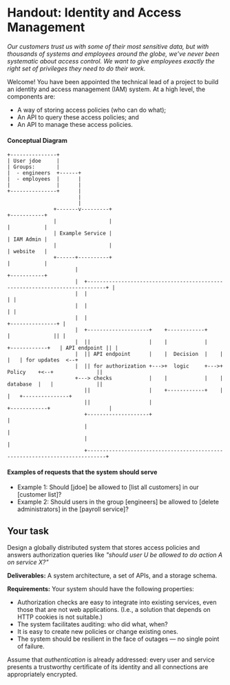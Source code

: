 Handout: Identity and Access Management
=======

_Our customers trust us with some of their most sensitive data, but with thousands of systems and employees around the globe, we’ve never been systematic about access control. We want to give employees exactly the right set of privileges they need to do their work._

Welcome! You have been appointed the technical lead of a project to build an identity and access management (IAM) system. At a high level, the components are:
- A way of storing access policies (who can do what);
- An API to query these access policies; and
- An API to manage these access policies.

#### Conceptual Diagram

```
+---------------+
| User jdoe     |
| Groups:       |
|  - engineers  +------+
|  - employees  |      |
|               |      |
+---------------+      |
                       |
                       |
               +-------v---------+                                                          +-----------+
               |                 |                                                          |           |
               | Example Service |                                                          | IAM Admin |
               |                 |                                                          | website   |
               +------+----------+                                                          |           |
                      |                                                                     +-----------+
                      |  +----------------------------------------------------------------------------+ |
                      |  |                                                                            | |
                      |  |                                                                            | |
                      |  |                                                            +---------------+ |
                      |  +--------------------+    +------------+                     |              || |
                      |  ||                   |    |            |    +------------+   | API endpoint || |
                      |  || API endpoint      |    |  Decision  |    |            |   | for updates  <--+
                      |  || for authorization +--->+  logic     +--->+  Policy    +<--+              ||
                      +---> checks            |    |            |    |  database  |   |              ||
                         ||                   |    +------------+    |            |   +---------------+
                         ||                   |                      +------------+                   |
                         +--------------------+                                                       |
                         |                                                                            |
                         |                                                                            |
                         +----------------------------------------------------------------------------+

```

#### Examples of requests that the system should serve
- Example 1: Should [jdoe] be allowed to [list all customers] in our [customer list]?
- Example 2: Should users in the group [engineers] be allowed to [delete administrators] in the [payroll service]?

## Your task
Design a globally distributed system that stores access policies and answers authorization queries like _"should user U be allowed to do action A on service X?"_

**Deliverables:** A system architecture, a set of APIs, and a storage schema.

**Requirements:** Your system should have the following properties:
- Authorization checks are easy to integrate into existing services, even those that are not web applications. (I.e., a solution that depends on HTTP cookies is not suitable.)
- The system facilitates auditing: who did what, when?
- It is easy to create new policies or change existing ones.
- The system should be resilient in the face of outages — no single point of failure.

Assume that _authentication_ is already addressed: every user and service presents a trustworthy certificate of its identity and all connections are appropriately encrypted.